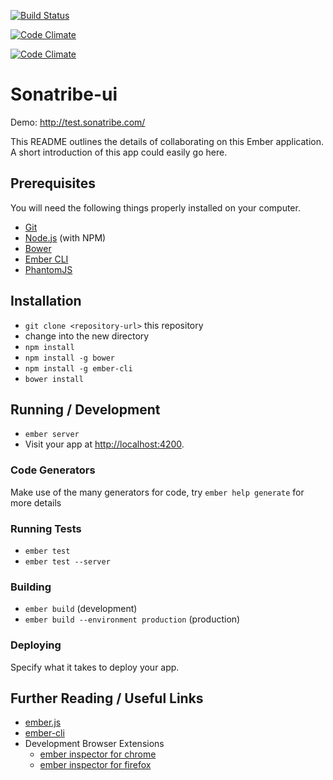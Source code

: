 [![Build Status](https://travis-ci.org/wayne-o/sonatribe-ui.svg?branch=master)](https://travis-ci.org/wayne-o/sonatribe-ui)

[![Code Climate](https://codeclimate.com/github/wayne-o/sonatribe-ui/badges/gpa.svg)](https://codeclimate.com/github/wayne-o/sonatribe-ui)

[![Code Climate](https://codeclimate.com/github/wayne-o/sonatribe-ui/badges/gpa.svg)](https://codeclimate.com/github/wayne-o/sonatribe-ui)

# Sonatribe-ui

Demo: http://test.sonatribe.com/

This README outlines the details of collaborating on this Ember application.
A short introduction of this app could easily go here.

## Prerequisites

You will need the following things properly installed on your computer.

* [Git](http://git-scm.com/)
* [Node.js](http://nodejs.org/) (with NPM)
* [Bower](http://bower.io/)
* [Ember CLI](http://www.ember-cli.com/)
* [PhantomJS](http://phantomjs.org/)

## Installation

* `git clone <repository-url>` this repository
* change into the new directory
* `npm install`
* `npm install -g bower`
* `npm install -g ember-cli`
* `bower install`

## Running / Development

* `ember server`
* Visit your app at [http://localhost:4200](http://localhost:4200).

### Code Generators

Make use of the many generators for code, try `ember help generate` for more details

### Running Tests

* `ember test`
* `ember test --server`

### Building

* `ember build` (development)
* `ember build --environment production` (production)

### Deploying

Specify what it takes to deploy your app.

## Further Reading / Useful Links

* [ember.js](http://emberjs.com/)
* [ember-cli](http://www.ember-cli.com/)
* Development Browser Extensions
  * [ember inspector for chrome](https://chrome.google.com/webstore/detail/ember-inspector/bmdblncegkenkacieihfhpjfppoconhi)
  * [ember inspector for firefox](https://addons.mozilla.org/en-US/firefox/addon/ember-inspector/)

